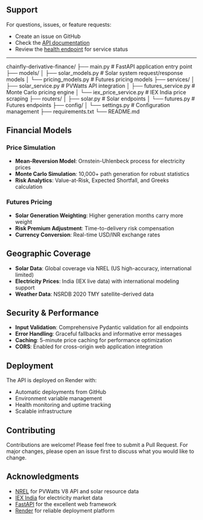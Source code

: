 
## Support

For questions, issues, or feature requests:
- Create an issue on GitHub
- Check the [API documentation](https://chainfly-derivative-finance.onrender.com/docs)
- Review the [health endpoint](https://chainfly-derivative-finance.onrender.com/health) for service status

---

chainfly-derivative-finance/
├── main.py # FastAPI application entry point
├── models/
│ ├── solar_models.py # Solar system request/response models
│ └── pricing_models.py # Futures pricing models
├── services/
│ ├── solar_service.py # PVWatts API integration
│ ├── futures_service.py # Monte Carlo pricing engine
│ └── iex_price_service.py # IEX India price scraping
├── routers/
│ ├── solar.py # Solar endpoints
│ └── futures.py # Futures endpoints
├── config/
│ └── settings.py # Configuration management
├── requirements.txt
└── README.md
## Financial Models

### Price Simulation
- **Mean-Reversion Model**: Ornstein-Uhlenbeck process for electricity prices
- **Monte Carlo Simulation**: 10,000+ path generation for robust statistics
- **Risk Analytics**: Value-at-Risk, Expected Shortfall, and Greeks calculation

### Futures Pricing
- **Solar Generation Weighting**: Higher generation months carry more weight
- **Risk Premium Adjustment**: Time-to-delivery risk compensation
- **Currency Conversion**: Real-time USD/INR exchange rates

## Geographic Coverage

- **Solar Data**: Global coverage via NREL (US high-accuracy, international limited)
- **Electricity Prices**: India (IEX live data) with international modeling support
- **Weather Data**: NSRDB 2020 TMY satellite-derived data

## Security & Performance

- **Input Validation**: Comprehensive Pydantic validation for all endpoints
- **Error Handling**: Graceful fallbacks and informative error messages  
- **Caching**: 5-minute price caching for performance optimization
- **CORS**: Enabled for cross-origin web application integration

## Deployment

The API is deployed on Render with:
- Automatic deployments from GitHub
- Environment variable management
- Health monitoring and uptime tracking
- Scalable infrastructure

## Contributing

Contributions are welcome! Please feel free to submit a Pull Request. For major changes, please open an issue first to discuss what you would like to change.


## Acknowledgments

- [NREL](https://www.nrel.gov/) for PVWatts V8 API and solar resource data
- [IEX India](https://www.iexindia.com/) for electricity market data
- [FastAPI](https://fastapi.tiangolo.com/) for the excellent web framework
- [Render](https://render.com/) for reliable deployment platform

